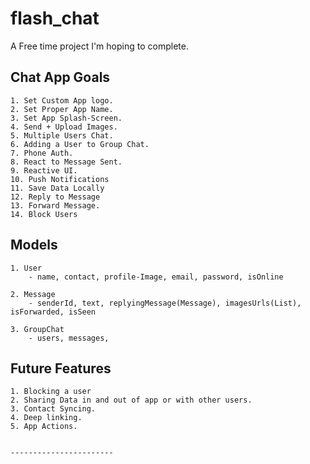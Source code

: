 # flash_chat

A Free time project I'm hoping to complete.

## Chat App Goals

    1. Set Custom App logo.
    2. Set Proper App Name.
    3. Set App Splash-Screen.
    4. Send + Upload Images.
    5. Multiple Users Chat.
    6. Adding a User to Group Chat.
    7. Phone Auth.
    8. React to Message Sent.
    9. Reactive UI.
    10. Push Notifications
    11. Save Data Locally
    12. Reply to Message
    13. Forward Message.
    14. Block Users


## Models

    1. User
        - name, contact, profile-Image, email, password, isOnline

    2. Message
        - senderId, text, replyingMessage(Message), imagesUrls(List), isForwarded, isSeen

    3. GroupChat
        - users, messages, 

## Future Features

    1. Blocking a user
    2. Sharing Data in and out of app or with other users.
    3. Contact Syncing.
    4. Deep linking.
    5. App Actions.


    -----------------------

